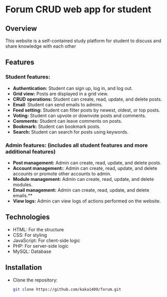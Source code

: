# Forum CRUD web app for student

## Overview
This website is a self-contained study platform for student to discuss and share knowledge with each other

## Features

### Student features: 
- **Authentication:** Student can sign up, log in, and log out.
- **Grid view:** Posts are displayed in a grid view.
- **CRUD operations:** Student can create, read, update, and delete posts.
- **Email**: Student can send emails to admins.
- **Feed setting:** Student can filter posts by newest, oldest, or top posts.
- **Voting:** Student can upvote or downvote posts and comments.
- **Comments:** Student can leave comments on posts.
- **Bookmark:** Student can bookmark posts.
- **Search:** Student can search for posts using keywords.

### Admin features: (includes all student features and more additional features)
- **Post management:** Admin can create, read, update, and delete posts.
- **Account management:**: Admin can create, read, update, and delete accounts or promote other accounts to admin.
- **Module management:** Admin can create, read, update, and delete modules.
- **Email management:** Admin can create, read, update, and delete emails.**
- **View logs:** Admin can view logs of actions performed on the website.

## Technologies
- HTML: For the structure
- CSS: For styling
- JavaScript: For client-side logic
- PHP: For server-side logic
- MySQL: Database

## Installation
- Clone the repository:
    ```bash
    git clone https://github.com/kaka1409/forum.git
    ```

<!-- ## Structure
The project is structured as follows: -->


